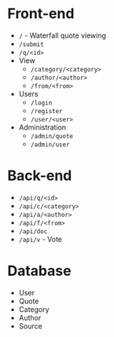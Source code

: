 # Front-end
* `/` - Waterfall quote viewing
* `/submit`
* `/q/<id>`
* View
    * `/category/<category>`
    * `/author/<author>`
    * `/from/<from>`
* Users
    * `/login`
    * `/register`
    * `/user/<user>`
* Administration
    * `/admin/quote`
    * `/admin/user`

# Back-end
* `/api/q/<id>`
* `/api/c/<category>`
* `/api/a/<author>`
* `/api/f/<from>`
* `/api/doc`
* `/api/v` - Vote

# Database
* User
* Quote
* Category
* Author
* Source